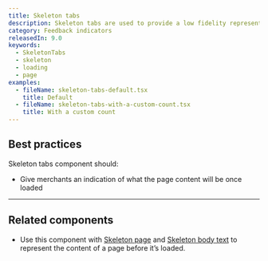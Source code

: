 ```yaml
---
title: Skeleton tabs
description: Skeleton tabs are used to provide a low fidelity representation of content before it appears on the page, and improves load times perceived by merchants. Can be used for content in or outside of a card.
category: Feedback indicators
releasedIn: 9.0
keywords:
  - SkeletonTabs
  - skeleton
  - loading
  - page
examples:
  - fileName: skeleton-tabs-default.tsx
    title: Default
  - fileName: skeleton-tabs-with-a-custom-count.tsx
    title: With a custom count
---
```


## Best practices

Skeleton tabs component should:

- Give merchants an indication of what the page content will be once loaded

---

## Related components

- Use this component with [Skeleton page](https://polaris.shopify.com/components/skeleton-page) and [Skeleton body text](https://polaris.shopify.com/components/skeleton-body-text) to represent the content of a page before it’s loaded.
